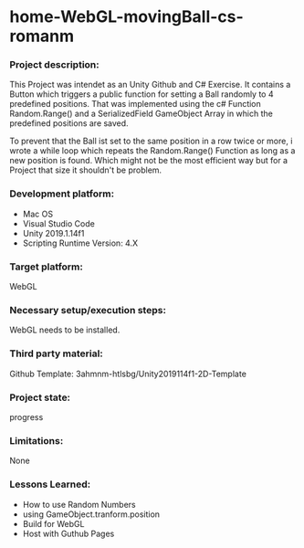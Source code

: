# home-WebGL-movingBall-cs-romanm

### Project description: 
This Project was intendet as an Unity Github and C# Exercise.
It contains a Button which triggers a public function for setting a Ball
randomly to 4 predefined positions. 
That was implemented using the c# Function Random.Range() and a SerializedField 
GameObject Array in which the predefined positions are saved.

To prevent that the Ball ist set to the same position in a row twice or more, i
wrote a while loop which repeats the Random.Range() Function as long as a new
position is found. Which might not be the most efficient way 
but for a Project that size it shouldn't be problem.

### Development platform: 

* Mac OS
* Visual Studio Code
* Unity 2019.1.14f1
* Scripting Runtime Version: 4.X

### Target platform: 
WebGL

### Necessary setup/execution steps: 
WebGL needs to be installed. 

### Third party material: 
Github Template: 3ahmnm-htlsbg/Unity2019114f1-2D-Template

### Project state: 
progress

### Limitations: 

None

### Lessons Learned: 

* How to use Random Numbers
* using  GameObject.tranform.position 
* Build for WebGL
* Host with Guthub Pages
